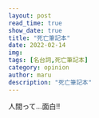 ```yaml
---
layout: post
read_time: true
show_date: true
title: "死亡筆記本"
date: 2022-02-14
img: 
tags: [名台詞,死亡筆記本]
category: opinion
author: maru
description: "死亡筆記本"
---
```

人間って…面白!!